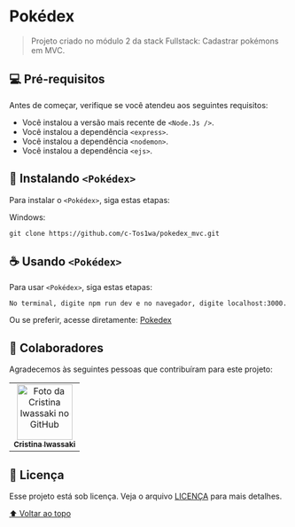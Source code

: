 # Pokédex


> Projeto criado no módulo 2 da stack Fullstack: Cadastrar pokémons em MVC.


## 💻 Pré-requisitos

Antes de começar, verifique se você atendeu aos seguintes requisitos:

* Você instalou a versão mais recente de `<Node.Js />`.
* Você instalou a dependência `<express>`.
* Você instalou a dependência `<nodemon>`.
* Você instalou a dependência `<ejs>`.


## 🚀 Instalando `<Pokédex>`

Para instalar o `<Pokédex>`, siga estas etapas:

Windows:
```
git clone https://github.com/c-Tos1wa/pokedex_mvc.git
```

## ☕ Usando `<Pokédex>`

Para usar `<Pokédex>`, siga estas etapas:

```
No terminal, digite npm run dev e no navegador, digite localhost:3000.
```
Ou se preferir, acesse diretamente: <a href="https://pokeagenda.herokuapp.com/" target=_blank >Pokedex</a>

## 🤝 Colaboradores

Agradecemos às seguintes pessoas que contribuíram para este projeto:

<table>
  <tr>
    <td align="center">
      <a href="#">
        <img src="https://github.com/c-Tos1wa.png" width="100px;" alt="Foto da Cristina Iwassaki no GitHub"/><br>
        <sub>
          <b>Cristina Iwassaki</b>
        </sub>
      </a>
    </td>
  </tr>
</table>


## 📝 Licença

Esse projeto está sob licença. Veja o arquivo [LICENÇA](LICENSE.md) para mais detalhes.

[⬆ Voltar ao topo](#pokédex)<br>

